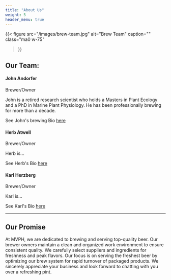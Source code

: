 ```yaml
---
title: "About Us"
weight: 5
header_menu: true
---
```



{{< figure
  src="/images/brew-team.jpg"
  alt="Brew Team"
  caption=""
  class="ma0 w-75"
>}}

## Our Team:

#### John Andorfer

Brewer/Owner

John is a retired research scientist who holds a Masters in Plant Ecology and a PhD in Marine Plant Physiology. He has
been professionally brewing for more than a decade.

See John's brewing Bio [here](ja_bio)

#### Herb Atwell

Brewer/Owner

Herb is...

See Herb's Bio [here](herb_bio)
#### Karl Herzberg

Brewer/Owner

Karl is...

See Karl's Bio [here](karl_bio)

----

## Our Promise

At MVPH, we are dedicated to brewing and serving top-quality beer. Our brewer owners maintain a clean and organized 
work environment to ensure consistent quality. We carefully select suppliers and ingredients for freshness and peak 
flavors. Our focus is on serving the freshest beer by optimizing our brew system for rapid turnover of packaged 
products. We sincerely appreciate your business and look forward to chatting with you over a refreshing pint.

